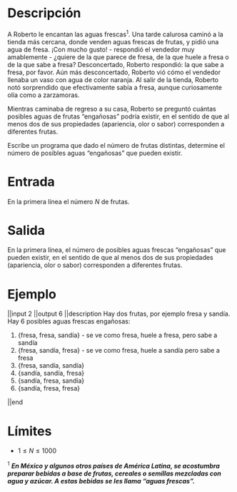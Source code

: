 # Descripción
A Roberto le encantan las aguas frescas$^{1}$. Una tarde calurosa caminó a la tienda más cercana, donde venden aguas frescas de frutas, y pidió una agua de fresa. ¡Con mucho gusto! - respondió el vendedor muy amablemente - ¿quiere de la que parece de fresa, de la que huele a fresa o de la que sabe a fresa? Desconcertado, Roberto respondió: la que sabe a fresa, por favor. Aún más desconcertado, Roberto vió cómo el vendedor llenaba un vaso con agua de color naranja. Al salir de la tienda, Roberto notó sorprendido que efectivamente sabía a fresa, aunque curiosamente olía como a zarzamoras.

Mientras caminaba de regreso a su casa, Roberto se preguntó cuántas posibles aguas de frutas “engañosas” podría existir, en el sentido de que al menos dos de sus propiedades (apariencia, olor o sabor) corresponden a diferentes frutas. 

Escribe un programa que dado el número de frutas distintas, determine el número de posibles aguas “engañosas” que pueden existir.


# Entrada

En la primera línea el número $N$ de frutas.

# Salida

En la primera línea, el número de posibles aguas frescas “engañosas” que pueden existir, en el sentido de que al menos dos de sus propiedades (apariencia, olor o sabor) corresponden a diferentes frutas.


# Ejemplo

||input
2
||output
6
||description
Hay dos frutas, por ejemplo fresa y sandía. Hay 6 posibles aguas frescas engañosas:

1. {fresa, fresa, sandía} - se ve como fresa, huele a fresa, pero sabe a sandía
2. {fresa, sandía, fresa} - se ve como fresa, huele a sandía pero sabe a fresa
3. {fresa, sandía, sandía}
4. {sandía, sandía, fresa}
5. {sandía, fresa, sandía}
6. {sandía, fresa, fresa}

||end

# Límites

* $1 \le N \le 1000$


$^1$ <i><b>En México y algunos otros países de América Latina, se acostumbra preparar bebidas a base de frutas, cereales o semillas mezcladas con agua y azúcar. A estas bebidas se les llama “aguas frescas”.</b></i>

